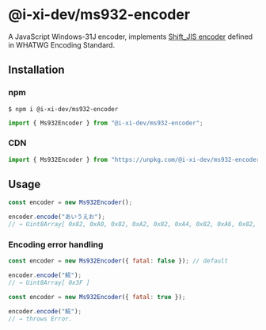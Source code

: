 # @i-xi-dev/ms932-encoder

A JavaScript Windows-31J encoder, implements [Shift_JIS encoder](https://encoding.spec.whatwg.org/#shift_jis-encoder) defined in WHATWG Encoding Standard.


## Installation

### npm

```console
$ npm i @i-xi-dev/ms932-encoder
```

```javascript
import { Ms932Encoder } from "@i-xi-dev/ms932-encoder";
```

### CDN

```javascript
import { Ms932Encoder } from "https://unpkg.com/@i-xi-dev/ms932-encoder";
```


## Usage
```javascript
const encoder = new Ms932Encoder();

encoder.encode("あいうえお");
// → Uint8Array[ 0x82, 0xA0, 0x82, 0xA2, 0x82, 0xA4, 0x82, 0xA6, 0x82, 0xA8 ]
```

### Encoding error handling
```javascript
const encoder = new Ms932Encoder({ fatal: false }); // default

encoder.encode("𩸽");
// → Uint8Array[ 0x3F ]
```

```javascript
const encoder = new Ms932Encoder({ fatal: true });

encoder.encode("𩸽");
// → throws Error.
```

